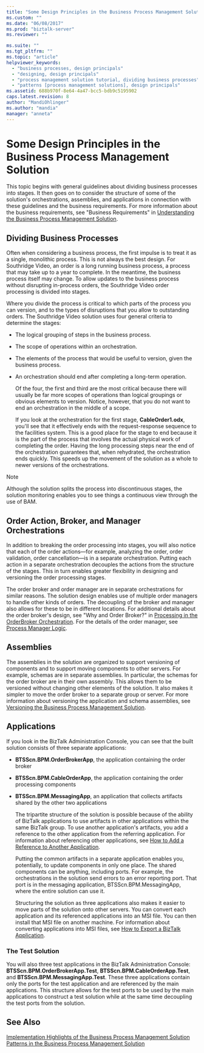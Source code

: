 ```yaml
---
title: "Some Design Principles in the Business Process Management Solution | Microsoft Docs"
ms.custom: ""
ms.date: "06/08/2017"
ms.prod: "biztalk-server"
ms.reviewer: ""

ms.suite: ""
ms.tgt_pltfrm: ""
ms.topic: "article"
helpviewer_keywords: 
  - "business processes, design principals"
  - "designing, design principals"
  - "process management solution tutorial, dividing business processes"
  - "patterns [process management solutions], design principals"
ms.assetid: 688b970f-8e64-4a47-bcc5-bdb9c5195902
caps.latest.revision: 8
author: "MandiOhlinger"
ms.author: "mandia"
manager: "anneta"
---
```

# Some Design Principles in the Business Process Management Solution
This topic begins with general guidelines about dividing business processes into stages. It then goes on to consider the structure of some of the solution's orchestrations, assemblies, and applications in connection with these guidelines and the business requirements. For more information about the business requirements, see "Business Requirements" in [Understanding the Business Process Management Solution](../core/understanding-the-business-process-management-solution.md).  
  
## Dividing Business Processes  
 Often when considering a business process, the first impulse is to treat it as a single, monolithic process. This is not always the best design. For Southridge Video, an order is a long running business process, a process that may take up to a year to complete. In the meantime, the business process itself may change. To allow updates to the business process without disrupting in-process orders, the Southridge Video order processing is divided into stages.  
  
 Where you divide the process is critical to which parts of the process you can version, and to the types of disruptions that you allow to outstanding orders. The Southridge Video solution uses four general criteria to determine the stages:  
  
- The logical grouping of steps in the business process.  
  
- The scope of operations within an orchestration.  
  
- The elements of the process that would be useful to version, given the business process.  
  
- An orchestration should end after completing a long-term operation.  
  
  Of the four, the first and third are the most critical because there will usually be far more scopes of operations than logical groupings or obvious elements to version. Notice, however, that you do not want to end an orchestration in the middle of a scope.  
  
  If you look at the orchestration for the first stage, **CableOrder1.odx**, you'll see that it effectively ends with the request-response sequence to the facilities system. This is a good place for the stage to end because it is the part of the process that involves the actual physical work of completing the order. Having the long processing steps near the end of the orchestration guarantees that, when rehydrated, the orchestration ends quickly. This speeds up the movement of the solution as a whole to newer versions of the orchestrations.  
  
> [!NOTE]
>  Although the solution splits the process into discontinuous stages, the solution monitoring enables you to see things a continuous view through the use of BAM.  
  
## Order Action, Broker, and Manager Orchestrations  
 In addition to breaking the order processing into stages, you will also notice that each of the order actions—for example, analyzing the order, order validation, order cancellation—is in a separate orchestration. Putting each action in a separate orchestration decouples the actions from the structure of the stages. This in turn enables greater flexibility in designing and versioning the order processing stages.  
  
 The order broker and order manager are in separate orchestrations for similar reasons. The solution design enables use of multiple order managers to handle other kinds of orders. The decoupling of the broker and manager also allows for these to be in different locations. For additional details about the order broker's design, see "Why and Order Broker?" in [Processing in the OrderBroker Orchestration](../core/processing-in-the-orderbroker-orchestration.md). For the details of the order manager, see [Process Manager Logic](../core/process-manager-logic.md).  
  
## Assemblies  
 The assemblies in the solution are organized to support versioning of components and to support moving components to other servers. For example, schemas are in separate assemblies. In particular, the schemas for the order broker are in their own  assembly. This allows them to be versioned without changing other elements of the solution. It also makes it simpler to move the order broker to a separate group or server. For more information about versioning the application and schema assemblies, see [Versioning the Business Process Management Solution](../core/versioning-the-business-process-management-solution.md).  
  
## Applications  
 If you look in the BizTalk Administration Console, you can see that the built solution consists of three separate applications:  
  
- **BTSScn.BPM.OrderBrokerApp**, the application containing the order broker  
  
- **BTSScn.BPM.CableOrderApp**, the application containing the order processing components  
  
- **BTSScn.BPM.MessagingApp**, an application that collects artifacts shared by the other two applications  
  
  The tripartite structure of the solution is possible because of the ability of BizTalk applications to use artifacts in other applications within the same BizTalk group. To use another application's artifacts, you add a reference to the other application from the referring application. For information about referencing other applications, see [How to Add a Reference to Another Application](../core/how-to-add-a-reference-to-another-application.md).  
  
  Putting the common artifacts in a separate application enables you, potentially, to update components in only one place. The shared components can be anything, including ports. For example, the orchestrations in the solution send errors to an error reporting port. That port is in the messaging application, BTSScn.BPM.MessagingApp, where the entire solution can use it.  
  
  Structuring the solution as three applications also makes it easier to move parts of the solution onto other servers. You can convert each application and its referenced applications into an MSI file. You can then install that MSI file on another machine. For information about converting applications into MSI files, see [How to Export a BizTalk Application](../core/how-to-export-a-biztalk-application.md).  
  
### The Test Solution  
 You will also three test applications in the BizTalk Administration Console: **BTSScn.BPM.OrderBrokerApp.Test**, **BTSScn.BPM.CableOrderApp.Test**, and **BTSScn.BPM.MessagingApp.Test**. These three applications contain only the ports for the test application and are referenced by the main applications. This structure allows for the test ports to be used by the main applications to construct a test solution while at the same time decoupling the test ports from the solution.  
  
## See Also  
 [Implementation Highlights of the Business Process Management Solution](../core/implementation-highlights-of-the-business-process-management-solution.md)   
 [Patterns in the Business Process Management Solution](../core/patterns-in-the-business-process-management-solution.md)